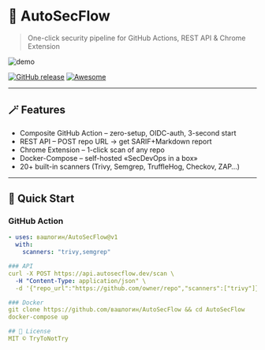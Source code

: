 # 🚀 AutoSecFlow  
> One-click security pipeline for GitHub Actions, REST API & Chrome Extension

![demo](https://github.com/вашлогин/AutoSecFlow/raw/main/docs/demo.gif)

[![GitHub release](https://img.shields.io/github/v/release/вашлогин/AutoSecFlow)](https://github.com/вашлогин/AutoSecFlow/releases)
[![Awesome](https://awesome.re/badge.svg)](https://github.com/awesome-selfhosted/awesome-selfhosted)

---

## 🪄 Features
- Composite GitHub Action – zero-setup, OIDC-auth, 3-second start
- REST API – POST repo URL → get SARIF+Markdown report
- Chrome Extension – 1-click scan of any repo
- Docker-Compose – self-hosted «SecDevOps in a box»
- 20+ built-in scanners (Trivy, Semgrep, TruffleHog, Checkov, ZAP…)

---

## 🚀 Quick Start
### GitHub Action
```yaml
- uses: вашлогин/AutoSecFlow@v1
  with:
    scanners: "trivy,semgrep"

### API
curl -X POST https://api.autosecflow.dev/scan \
  -H "Content-Type: application/json" \
  -d '{"repo_url":"https://github.com/owner/repo","scanners":["trivy"]}'

### Docker
git clone https://github.com/вашлогин/AutoSecFlow && cd AutoSecFlow
docker-compose up

## 📄 License
MIT © TryToNotTry
